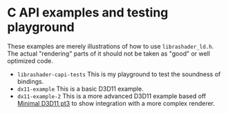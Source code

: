 # C API examples and testing playground

These examples are merely illustrations of how to use `librashader_ld.h`. The actual "rendering" parts of it should not be taken as "good" or well optimized code.

* `librashader-capi-tests` This is my playground to test the soundness of bindings.
* `dx11-example` This is a basic D3D11 example.
* `dx11-example-2` This is a more advanced D3D11 example based off [Minimal D3D11 pt3](https://gist.github.com/d7samurai/abab8a580d0298cb2f34a44eec41d39d) to show integration with a more complex renderer.